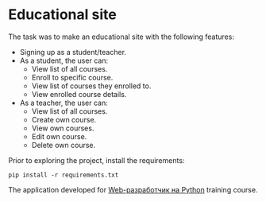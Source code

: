 # Educational site

The task was to make an educational site with the following features:

* Signing up as a student/teacher.
* As a student, the user can:
  * View list of all courses.
  * Enroll to specific course.
  * View list of courses they enrolled to.
  * View enrolled course details.  
* As a teacher, the user can:
  * View list of all courses.
  * Create own course.
  * View own courses.
  * Edit own course.
  * Delete own course.

Prior to exploring the project, install the requirements:

    pip install -r requirements.txt 
    
The application developed for [Web-разработчик на Python](https://otus.ru/lessons/webpython/) training course.
